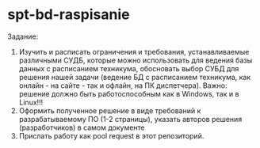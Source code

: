 # spt-bd-raspisanie

Задание:
1. Изучить и расписать ограничения и требования, устанавливаемые различными СУДБ, которые можно использовать для ведения базы данных с расписанием техникума, обосновать выбор СУБД для решения нашей задачи (ведение БД с расписанием техникума, как онлайн - на сайте - так и офлайн, на ПК диспетчера). Важно: решение должно быть работоспособным как в Windows, так и в Linux!!!
2. Оформить полученное решение в виде требований к разрабатываемому ПО (1-2 страницы), указать авторов решения (разработчиков) в самом документе
3. Прислать работу как pool request в этот репозиторий.


